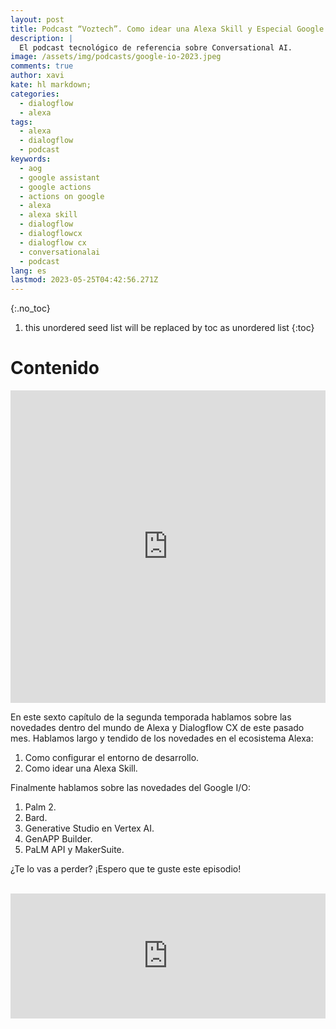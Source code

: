 ```yaml
---
layout: post
title: Podcast “Voztech”. Como idear una Alexa Skill y Especial Google IO
description: |
  El podcast tecnológico de referencia sobre Conversational AI.
image: /assets/img/podcasts/google-io-2023.jpeg
comments: true
author: xavi
kate: hl markdown;
categories:
  - dialogflow
  - alexa
tags:
  - alexa
  - dialogflow
  - podcast
keywords:
  - aog
  - google assistant
  - google actions
  - actions on google
  - alexa
  - alexa skill
  - dialogflow
  - dialogflowcx
  - dialogflow cx
  - conversationalai
  - podcast
lang: es
lastmod: 2023-05-25T04:42:56.271Z
---
```

{:.no_toc}
1. this unordered seed list will be replaced by toc as unordered list
{:toc}

# Contenido

<iframe width="100%" height="500" src="https://www.youtube.com/embed/-g4-fb7Wcp0" title="YouTube video player" frameborder="0" allow="accelerometer; autoplay; clipboard-write; encrypted-media; gyroscope; picture-in-picture; web-share" allowfullscreen></iframe>

En este sexto capítulo de la segunda temporada hablamos sobre las novedades dentro del mundo de Alexa y Dialogflow CX de este pasado mes. Hablamos largo y tendido de los novedades en el ecosistema Alexa:
1. Como configurar el entorno de desarrollo.
2. Como idear una Alexa Skill.

Finalmente hablamos sobre las novedades del Google I/O:
1. Palm 2.
2. Bard.
3. Generative Studio en Vertex AI.
4. GenAPP Builder.
5. PaLM API y MakerSuite.


¿Te lo vas a perder? ¡Espero que te guste este episodio!

<br/>

<iframe src="https://podcasters.spotify.com/pod/show/voztech/embed/episodes/2x06-Como-idear-una-Alexa-Skill-y-Especial-Google-IO-e24kpa9" height="200px" width="100%" frameborder="0" scrolling="no"></iframe>